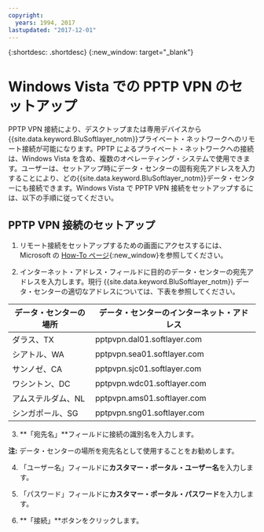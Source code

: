 ```yaml
---
copyright:
  years: 1994, 2017
lastupdated: "2017-12-01"
---
```


{:shortdesc: .shortdesc}
{:new_window: target="_blank"}

# Windows Vista での PPTP VPN のセットアップ

PPTP VPN 接続により、デスクトップまたは専用デバイスから{{site.data.keyword.BluSoftlayer_notm}}プライベート・ネットワークへのリモート接続が可能になります。PPTP によるプライベート・ネットワークへの接続は、Windows Vista を含め、複数のオペレーティング・システムで使用できます。ユーザーは、セットアップ時にデータ・センターの固有宛先アドレスを入力することにより、どの{{site.data.keyword.BluSoftlayer_notm}}データ・センターにも接続できます。Windows Vista で PPTP VPN 接続をセットアップするには、以下の手順に従ってください。

## PPTP VPN 接続のセットアップ

1. リモート接続をセットアップするための画面にアクセスするには、Microsoft の [How-To ページ](http://windows.microsoft.com/en-US/windows-vista/Set-up-a-remote-connection-to-your-workplace-using-VPN){:new_window}を参照してください。

2. インターネット・アドレス・フィールドに目的のデータ・センターの宛先アドレスを入力します。現行 {{site.data.keyword.BluSoftlayer_notm}} データ・センターの適切なアドレスについては、下表を参照してください。

|データ・センターの場所|データ・センターのインターネット・アドレス|
|---|---|
|ダラス、TX|pptpvpn.dal01.softlayer.com|
|シアトル、WA|pptpvpn.sea01.softlayer.com|
|サンノゼ、CA|pptpvpn.sjc01.softlayer.com|
|ワシントン、DC|pptpvpn.wdc01.softlayer.com|
|アムステルダム、NL|pptpvpn.ams01.softlayer.com|
|シンガポール、SG|pptpvpn.sng01.softlayer.com|

3. **「宛先名」**フィールドに接続の識別名を入力します。

**注:** データ・センターの場所を宛先名として使用することをお勧めします。

4. 「ユーザー名」フィールドに**カスタマー・ポータル・ユーザー名**を入力します。

5. 「パスワード」フィールドに**カスタマー・ポータル・パスワード**を入力します。

6. **「接続」**ボタンをクリックします。
